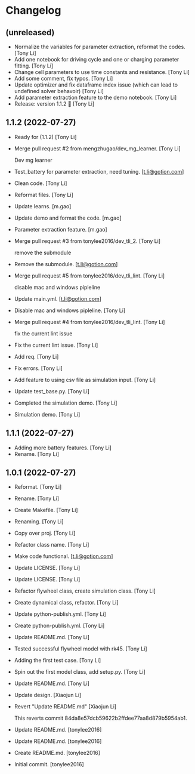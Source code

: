 Changelog
=========


(unreleased)
------------
- Normalize the variables for parameter extraction, reformat the codes.
  [Tony Li]
- Add one notebook for driving cycle and one or charging parameter
  fitting. [Tony Li]
- Change cell parameters to use time constants and resistance. [Tony Li]
- Add some comment, fix typos. [Tony Li]
- Update optimizer and fix dataframe index issue (which can lead to
  undefined solver behavoir) [Tony Li]
- Add parameter extraction feature to the demo notebook. [Tony Li]
- Release: version 1.1.2 🚀 [Tony Li]


1.1.2 (2022-07-27)
------------------
- Ready for (1.1.2) [Tony Li]
- Merge pull request #2 from mengzhugao/dev_mg_learner. [Tony Li]

  Dev mg learner
- Test_battery for parameter extraction, need tuning. [t.li@gotion.com]
- Clean code. [Tony Li]
- Reformat files. [Tony Li]
- Update learns. [m.gao]
- Update demo and format the code. [m.gao]
- Parameter extraction feature. [m.gao]
- Merge pull request #3 from tonylee2016/dev_tli_2. [Tony Li]

  remove the submodule
- Remove the submodule. [t.li@gotion.com]
- Merge pull request #5 from tonylee2016/dev_tli_lint. [Tony Li]

  disable mac and windows pipleline
- Update main.yml. [t.li@gotion.com]
- Disable mac and windows pipleline. [Tony Li]
- Merge pull request #4 from tonylee2016/dev_tli_lint. [Tony Li]

  fix the current lint issue
- Fix the current lint issue. [Tony Li]
- Add req. [Tony Li]
- Fix errors. [Tony Li]
- Add feature to using csv file  as simulation input. [Tony Li]
- Update test_base.py. [Tony Li]
- Completed the simulation demo. [Tony Li]
- Simulation demo. [Tony Li]


1.1.1 (2022-07-27)
------------------
- Adding more battery features. [Tony Li]
- Rename. [Tony Li]


1.0.1 (2022-07-27)
------------------
- Reformat. [Tony Li]
- Rename. [Tony Li]
- Create Makefile. [Tony Li]
- Renaming. [Tony Li]
- Copy over proj. [Tony Li]
- Refactor class name. [Tony Li]
- Make code functional. [t.li@gotion.com]
- Update LICENSE. [Tony Li]
- Update LICENSE. [Tony Li]
- Refactor flywheel class, create simulation class. [Tony Li]
- Create dynamical class, refactor. [Tony Li]
- Update python-publish.yml. [Tony Li]
- Create python-publish.yml. [Tony Li]
- Update README.md. [Tony Li]
- Tested successful flywheel model with rk45. [Tony Li]
- Adding the first test case. [Tony Li]
- Spin out the first model class, add setup.py. [Tony Li]
- Update README.md. [Tony Li]
- Update design. [Xiaojun Li]
- Revert "Update README.md" [Xiaojun Li]

  This reverts commit 84da8e57dcb59622b2ffdee77aa8d879b5954ab1.
- Update README.md. [tonylee2016]
- Update README.md. [tonylee2016]
- Create README.md. [tonylee2016]
- Initial commit. [tonylee2016]


